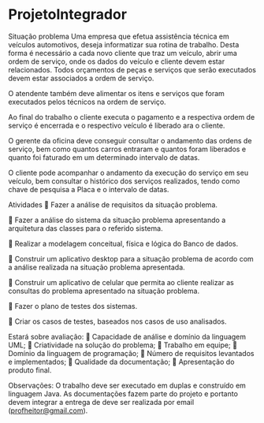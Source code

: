 # ProjetoIntegrador

Situação problema
Uma empresa que efetua assistência técnica em veículos automotivos, deseja informatizar sua
rotina de trabalho. Desta forma é necessário a cada novo cliente que traz um veículo, abrir
uma ordem de serviço, onde os dados do veículo e cliente devem estar relacionados. Todos
orçamentos de peças e serviços que serão executados devem estar associados a ordem de
serviço.

O atendente também deve alimentar os itens e serviços que foram executados pelos técnicos
na ordem de serviço.

Ao final do trabalho o cliente executa o pagamento e a respectiva ordem de serviço é
encerrada e o respectivo veículo é liberado ara o cliente.

O gerente da oficina deve conseguir consultar o andamento das ordens de serviço, bem como
quantos carros entraram e quantos foram liberados e quanto foi faturado em um determinado
intervalo de datas.

O cliente pode acompanhar o andamento da execução do serviço em seu veículo, bem
consultar o histórico dos serviços realizados, tendo como chave de pesquisa a Placa e o
intervalo de datas.


Atividades
 Fazer a análise de requisitos da situação problema.

 Fazer a análise do sistema da situação problema apresentando a arquitetura das
classes para o referido sistema.

 Realizar a modelagem conceitual, física e lógica do Banco de dados.

 Construir um aplicativo desktop para a situação problema de acordo com a análise
realizada na situação problema apresentada.

 Construir um aplicativo de celular que permita ao cliente realizar as consultas do
problema apresentado na situação problema.

 Fazer o plano de testes dos sistemas.

 Criar os casos de testes, baseados nos casos de uso analisados.


Estará sobre avaliação:
 Capacidade de análise e domínio da linguagem UML;
 Criatividade na solução do problema;
 Trabalho em equipe;
 Domínio da linguagem de programação;
 Número de requisitos levantados e implementados;
 Qualidade da documentação;
 Apresentação do produto final.


Observações:
O trabalho deve ser executado em duplas e construído em linguagem Java.
As documentações fazem parte do projeto e portanto devem integrar a entrega de deve ser
realizada por email (profheitor@gmail.com).
